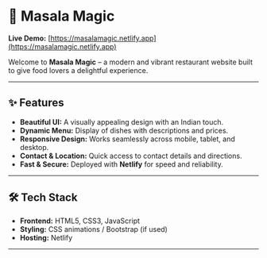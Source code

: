 # 🍴 Masala Magic


**Live Demo:** [https://masalamagic.netlify.app](https://masalamagic.netlify.app)

Welcome to **Masala Magic** – a modern and vibrant restaurant website built to give food lovers a delightful experience.  

---

## ✨ Features  
- **Beautiful UI:** A visually appealing design with an Indian touch.  
- **Dynamic Menu:** Display of dishes with descriptions and prices.  
- **Responsive Design:** Works seamlessly across mobile, tablet, and desktop.  
- **Contact & Location:** Quick access to contact details and directions.  
- **Fast & Secure:** Deployed with **Netlify** for speed and reliability.  

---

## 🛠️ Tech Stack  
- **Frontend:** HTML5, CSS3, JavaScript  
- **Styling:** CSS animations / Bootstrap (if used)  
- **Hosting:** Netlify  

---


